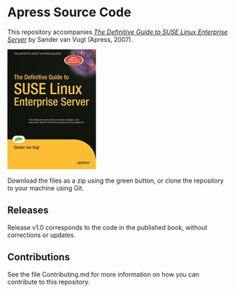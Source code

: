 # Apress Source Code

This repository accompanies [*The Definitive Guide to SUSE Linux Enterprise Server*](http://www.apress.com/9781590597088) by Sander van Vugt (Apress, 2007).

![Cover image](9781590597088.jpg)

Download the files as a zip using the green button, or clone the repository to your machine using Git.

## Releases

Release v1.0 corresponds to the code in the published book, without corrections or updates.

## Contributions

See the file Contributing.md for more information on how you can contribute to this repository.
